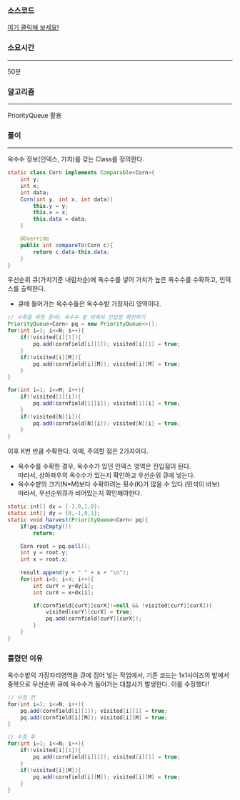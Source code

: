 ### 소스코드
[여기 클릭해 보세요!](https://github.com/BE-Archive/Algorithm-Study/blob/main/wnso-kim/Week_02/BOJ_30024_옥수수밭.java)

### 소요시간
---
50분

### 알고리즘
---
PriorityQueue 활용

### 풀이
---
옥수수 정보(인덱스, 가치)를 갖는 Class를 정의한다.<br>
```java
static class Corn implements Comparable<Corn>{
    int y;
    int x;
    int data;
    Corn(int y, int x, int data){
        this.y = y;
        this.x = x;
        this.data = data;
    }

    @Override
    public int compareTo(Corn c){
        return c.data-this.data;
    }
}
```

우선순위 큐(가치기준 내림차순)에 옥수수를 넣어 가치가 높은 옥수수를 수확하고, 인덱스를 출력한다.
- 큐에 들어가는 옥수수들은 옥수수밭 가장자리 영역이다.
```java
// 수확을 위한 준비| 옥수수 밭 밖에서 진입점 확인하기
PriorityQueue<Corn> pq = new PriorityQueue<>();
for(int i=1; i<=N; i++){
    if(!visited[i][1]){
        pq.add(cornfield[i][1]); visited[i][1] = true;
    }
    if(!visited[i][M]){
        pq.add(cornfield[i][M]); visited[i][M] = true;
    }
}

for(int i=1; i<=M; i++){
    if(!visited[1][i]){
        pq.add(cornfield[1][i]); visited[1][i] = true;
    }
    if(!visited[N][i]){
        pq.add(cornfield[N][i]); visited[N][i] = true;
    }
}
```

이후 K번 반큼 수확한다. 이때, 주의할 점은 2가지이다.
- 옥수수를 수확한 경우, 옥수수가 있던 인덱스 영역은 진입점이 된다.
<br>따라서, 상하좌우의 옥수수가 있는지 확인하고 우선순위 큐에 넣는다.
- 옥수수밭의 크기(N*M)보다 수확하려는 횟수(K)가 많을 수 있다.(민석이 바보)
<br>따라서, 우선순위큐가 비어있는지 확인해야한다.

```java
static int[] dx = {-1,0,1,0};
static int[] dy = {0,-1,0,1};
static void harvest(PriorityQueue<Corn> pq){
    if(pq.isEmpty())
        return;

    Corn root = pq.poll();
    int y = root.y;
    int x = root.x;
    
    result.append(y + " " + x + "\n");
    for(int i=0; i<4; i++){
        int curY = y+dy[i];
        int curX = x+dx[i];

        if(cornfield[curY][curX]!=null && !visited[curY][curX]){
            visited[curY][curX] = true;
            pq.add(cornfield[curY][curX]);
        }
    }
}
```

### 틀렸던 이유
옥수수밭의 가장자리영역을 큐에 집어 넣는 작업에서, 기존 코드는 1x1사이즈의 밭에서 중복으로 우선순위 큐에 옥수수가 들어가는 대참사가 발생한다. 이를 수정했다!
```java
// 수정 전
for(int i=1; i<=N; i++){
    pq.add(cornfield[i][1]); visited[i][1] = true;
    pq.add(cornfield[i][M]); visited[i][M] = true;
}

// 수정 후
for(int i=1; i<=N; i++){
    if(!visited[i][1]){
        pq.add(cornfield[i][1]); visited[i][1] = true;
    }
    if(!visited[i][M]){
        pq.add(cornfield[i][M]); visited[i][M] = true;
    }
}
```